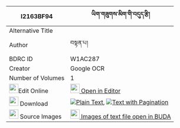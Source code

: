 |I2163BF94|ཡིག་གཟུགས་མིག་གི་བདུད་རྩི། 
| --- | --- 
|Alternative Title |
|Author| བསྟན་པ།
|BDRC ID | W1AC287
|Creator | Google OCR
|Number of Volumes| 1
|<img width="25" src="https://img.icons8.com/color/25/000000/edit-property.png">Edit Online| [<img width="25" src="https://avatars.githubusercontent.com/u/45091458?s=200&v=4"> Open in Editor](http://editor.openpecha.org/I2163BF94)
|<img width="25" src="https://img.icons8.com/fluent/48/000000/download-2.png"/>  Download | [![](https://img.icons8.com/color/20/000000/txt.png)Plain Text](https://github.com/Openpecha/I2163BF94/releases/download/v1/yikzuk_mik_gi_dutsi_plain_I2163BF94.zip), [![](https://img.icons8.com/color/20/000000/txt.png)Text with Pagination](https://github.com/Openpecha/I2163BF94/releases/download/v1/yikzuk_mik_gi_dutsi_pages_I2163BF94.zip)
|<img width="25" src="https://img.icons8.com/plasticine/100/000000/pictures-folder.png"/>  Source Images | [<img width="25" src="https://library.bdrc.io/icons/BUDA-small.svg"> Images of text file open in BUDA](https://library.bdrc.io/show/bdr:W1AC287)